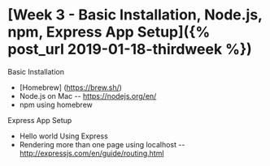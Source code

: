 
# [Week 3 - Basic Installation, Node.js, npm, Express App Setup]({% post_url 2019-01-18-thirdweek %})


Basic Installation
- [Homebrew] (https://brew.sh/)
- Node.js on Mac -- https://nodejs.org/en/
- npm using homebrew

Express App Setup
- Hello world Using Express
- Rendering more than one page using localhost -- http://expressjs.com/en/guide/routing.html


 



